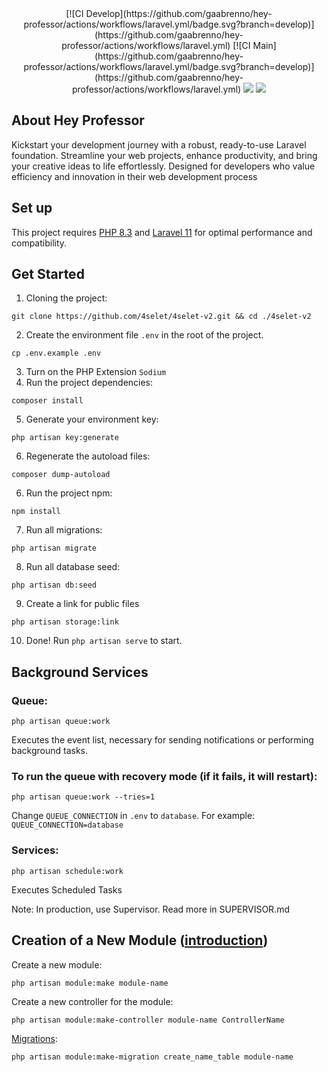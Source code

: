 
<div align="center">
    [![CI  Develop](https://github.com/gaabrenno/hey-professor/actions/workflows/laravel.yml/badge.svg?branch=develop)](https://github.com/gaabrenno/hey-professor/actions/workflows/laravel.yml)
    [![CI  Main](https://github.com/gaabrenno/hey-professor/actions/workflows/laravel.yml/badge.svg?branch=develop)](https://github.com/gaabrenno/hey-professor/actions/workflows/laravel.yml)
    <img src="https://img.shields.io/badge/Laravel-FF2D20?style=for-the-badge&logo=laravel&logoColor=white" />
    <img src="https://img.shields.io/badge/PostgreSQL-316192?style=for-the-badge&logo=postgresql&logoColor=white" />
</div>

## About Hey Professor

Kickstart your development journey with a robust, ready-to-use Laravel foundation. Streamline your web projects, enhance productivity, and bring your creative ideas to life effortlessly. Designed for developers who value efficiency and innovation in their web development process

## Set up

This project requires [PHP 8.3](https://www.php.net/releases/8.3/en.php) and [Laravel 11](https://laravel.com/docs/10.x/releases#laravel-11) for optimal performance and compatibility.

## Get Started

1. Cloning the project:
```
git clone https://github.com/4selet/4selet-v2.git && cd ./4selet-v2
```
2. Create the environment file `.env` in the root of the project.
```
cp .env.example .env
```
3. Turn on the PHP Extension `Sodium`
4. Run the project dependencies:
```
composer install
```
5. Generate your environment key:
```
php artisan key:generate
```
6. Regenerate the autoload files:
```
composer dump-autoload
```
6. Run the project npm:
```
npm install
```
7. Run all migrations:
```
php artisan migrate
```
8. Run all database seed:
```
php artisan db:seed
```
9. Create a link for public files
```
php artisan storage:link
```
10. Done! Run `php artisan serve` to start.

## Background Services

### Queue:
  ```
  php artisan queue:work
  ````
Executes the event list, necessary for sending notifications or performing background tasks.

### To run the queue with recovery mode (if it fails, it will restart): 
```
php artisan queue:work --tries=1
```
Change `QUEUE_CONNECTION` in `.env` to `database`. For example: `QUEUE_CONNECTION=database`
### Services: 
```
php artisan schedule:work
```
Executes Scheduled Tasks

Note: In production, use Supervisor. Read more in SUPERVISOR.md

## Creation of a New Module ([introduction](https://laravelmodules.com/docs/v10/introduction))

Create a new module: 
```
php artisan module:make module-name
```

Create a new controller for the module: 
```
php artisan module:make-controller module-name ControllerName
```

[Migrations](https://laravelmodules.com/docs/v9/artisan-commands#module-migrate):
```
php artisan module:make-migration create_name_table module-name
```
